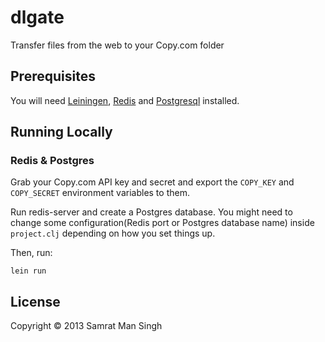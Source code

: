 # dlgate

Transfer files from the web to your Copy.com folder

## Prerequisites

You will need [Leiningen][1], [Redis](http://redis.io) and
[Postgresql](http://postgresql.org) installed.

[1]: https://github.com/technomancy/leiningen

## Running Locally

### Redis & Postgres
Grab your Copy.com API key and secret and export the `COPY_KEY` and
`COPY_SECRET` environment variables to them.

Run redis-server and create a Postgres database. You might need to
change some configuration(Redis port or Postgres database name)
inside `project.clj` depending on how you set things up.

Then, run:

    lein run
    

## License

Copyright © 2013 Samrat Man Singh
